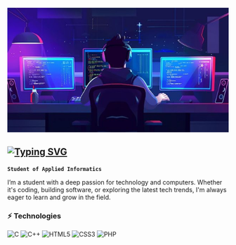 ![picture1](assets/picture1.jpg)

[![Typing SVG](https://readme-typing-svg.demolab.com?font=Open+Sans&weight=700&size=24&letterSpacing=1px&duration=3000&pause=500&color=BEBEBE&vCenter=true&repeat=false&width=435&lines=Hi%2C+I'm+Igor!+%F0%9F%91%8B+)](https://git.io/typing-svg)
---
**`Student of Applied Informatics`**

I’m a student with a deep passion for technology and computers. Whether it's coding, building software, or exploring the latest tech trends, I'm always eager to learn and grow in the field.


### ⚡️ Technologies 

![C](https://img.shields.io/badge/c-%2300599C.svg?style=for-the-badge&logo=c&logoColor=white)  ![C++](https://img.shields.io/badge/c++-%2300599C.svg?style=for-the-badge&logo=c%2B%2B&logoColor=white)  ![HTML5](https://img.shields.io/badge/html5-%23E34F26.svg?style=for-the-badge&logo=html5&logoColor=white)  ![CSS3](https://img.shields.io/badge/css3-%231572B6.svg?style=for-the-badge&logo=css3&logoColor=white)  ![PHP](https://img.shields.io/badge/php-%23777BB4.svg?style=for-the-badge&logo=php&logoColor=white)


<!-- Proudly created with GPRM ( https://gprm.itsvg.in ) -->



